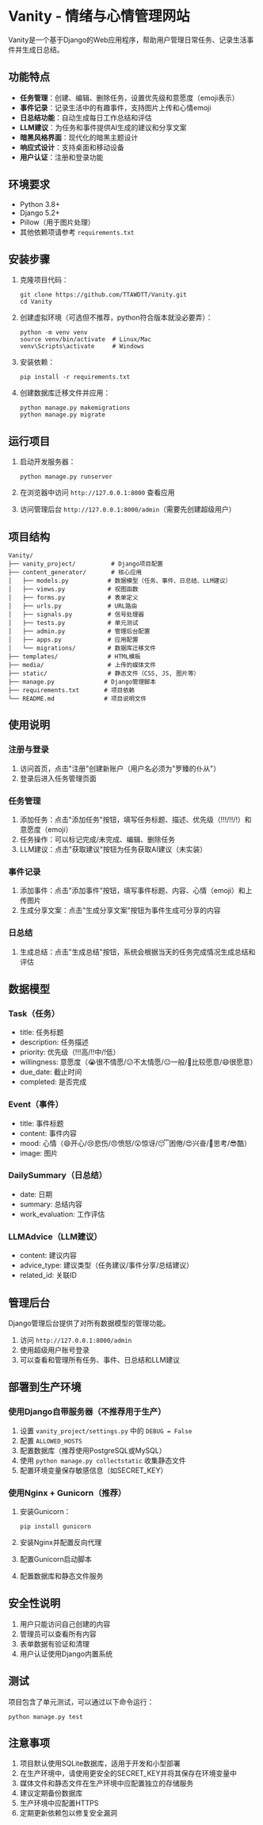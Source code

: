 # Vanity - 情绪与心情管理网站

Vanity是一个基于Django的Web应用程序，帮助用户管理日常任务、记录生活事件并生成日总结。

## 功能特点

- **任务管理**：创建、编辑、删除任务，设置优先级和意愿度（emoji表示）
- **事件记录**：记录生活中的有趣事件，支持图片上传和心情emoji
- **日总结功能**：自动生成每日工作总结和评估
- **LLM建议**：为任务和事件提供AI生成的建议和分享文案
- **暗黑风格界面**：现代化的暗黑主题设计
- **响应式设计**：支持桌面和移动设备
- **用户认证**：注册和登录功能

## 环境要求

- Python 3.8+
- Django 5.2+
- Pillow（用于图片处理）
- 其他依赖项请参考 `requirements.txt`

## 安装步骤

1. 克隆项目代码：
   ```
   git clone https://github.com/TTAWDTT/Vanity.git
   cd Vanity
   ```

2. 创建虚拟环境（可选但不推荐，python符合版本就没必要弄）：
   ```
   python -m venv venv
   source venv/bin/activate  # Linux/Mac
   venv\Scripts\activate     # Windows
   ```

3. 安装依赖：
   ```
   pip install -r requirements.txt
   ```

4. 创建数据库迁移文件并应用：
   ```
   python manage.py makemigrations
   python manage.py migrate
   ```

## 运行项目

1. 启动开发服务器：
   ```
   python manage.py runserver
   ```

2. 在浏览器中访问 `http://127.0.0.1:8000` 查看应用

3. 访问管理后台 `http://127.0.0.1:8000/admin`（需要先创建超级用户）

## 项目结构

```
Vanity/
├── vanity_project/          # Django项目配置
├── content_generator/       # 核心应用
│   ├── models.py           # 数据模型（任务、事件、日总结、LLM建议）
│   ├── views.py            # 视图函数
│   ├── forms.py            # 表单定义
│   ├── urls.py             # URL路由
│   ├── signals.py          # 信号处理器
│   ├── tests.py            # 单元测试
│   ├── admin.py            # 管理后台配置
│   ├── apps.py             # 应用配置
│   └── migrations/         # 数据库迁移文件
├── templates/              # HTML模板
├── media/                  # 上传的媒体文件
├── static/                 # 静态文件（CSS, JS, 图片等）
├── manage.py              # Django管理脚本
├── requirements.txt       # 项目依赖
└── README.md              # 项目说明文件
```

## 使用说明

### 注册与登录
1. 访问首页，点击"注册"创建新账户（用户名必须为"罗臻的仆从"）
2. 登录后进入任务管理页面

### 任务管理
1. 添加任务：点击"添加任务"按钮，填写任务标题、描述、优先级（!!!/!!/!）和意愿度（emoji）
2. 任务操作：可以标记完成/未完成、编辑、删除任务
3. LLM建议：点击"获取建议"按钮为任务获取AI建议（未实装）

### 事件记录
1. 添加事件：点击"添加事件"按钮，填写事件标题、内容、心情（emoji）和上传图片
2. 生成分享文案：点击"生成分享文案"按钮为事件生成可分享的内容

### 日总结
1. 生成总结：点击"生成总结"按钮，系统会根据当天的任务完成情况生成总结和评估

## 数据模型

### Task（任务）
- title: 任务标题
- description: 任务描述
- priority: 优先级（!!!高/!!中/!低）
- willingness: 意愿度（😭很不情愿/😕不太情愿/😐一般/🙂比较愿意/😄很愿意）
- due_date: 截止时间
- completed: 是否完成

### Event（事件）
- title: 事件标题
- content: 事件内容
- mood: 心情（😄开心/😢悲伤/😠愤怒/😲惊讶/😴困倦/😍兴奋/🤔思考/😎酷）
- image: 图片

### DailySummary（日总结）
- date: 日期
- summary: 总结内容
- work_evaluation: 工作评估

### LLMAdvice（LLM建议）
- content: 建议内容
- advice_type: 建议类型（任务建议/事件分享/总结建议）
- related_id: 关联ID

## 管理后台

Django管理后台提供了对所有数据模型的管理功能。

1. 访问 `http://127.0.0.1:8000/admin`
2. 使用超级用户账号登录
3. 可以查看和管理所有任务、事件、日总结和LLM建议

## 部署到生产环境

### 使用Django自带服务器（不推荐用于生产）

1. 设置 `vanity_project/settings.py` 中的 `DEBUG = False`
2. 配置 `ALLOWED_HOSTS`
3. 配置数据库（推荐使用PostgreSQL或MySQL）
4. 使用 `python manage.py collectstatic` 收集静态文件
5. 配置环境变量保存敏感信息（如SECRET_KEY）

### 使用Nginx + Gunicorn（推荐）

1. 安装Gunicorn：
   ```
   pip install gunicorn
   ```

2. 安装Nginx并配置反向代理

3. 配置Gunicorn启动脚本

4. 配置数据库和静态文件服务

## 安全性说明

1. 用户只能访问自己创建的内容
2. 管理员可以查看所有内容
3. 表单数据有验证和清理
4. 用户认证使用Django内置系统

## 测试

项目包含了单元测试，可以通过以下命令运行：

```
python manage.py test
```

## 注意事项

1. 项目默认使用SQLite数据库，适用于开发和小型部署
2. 在生产环境中，请使用更安全的SECRET_KEY并将其保存在环境变量中
3. 媒体文件和静态文件在生产环境中应配置独立的存储服务
4. 建议定期备份数据库
5. 生产环境中应配置HTTPS
6. 定期更新依赖包以修复安全漏洞
